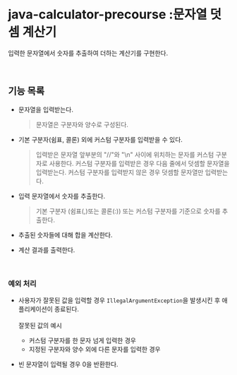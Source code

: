 # java-calculator-precourse :문자열 덧셈 계산기

입력한 문자열에서 숫자를 추출하여 더하는 계산기를 구현한다.

</br>

## 기능 목록

- 문자열을 입력받는다.

  > 문자열은 구분자와 양수로 구성된다.

- 기본 구분자(쉼표, 콜론) 외에 커스텀 구분자를 입력받을 수 있다.

  > 입력받은 문자열 앞부분의 "//"와 "\n" 사이에 위치하는 문자를 커스텀 구분자로 사용한다.
  > 커스텀 구분자를 입력받은 경우 다음 줄에서 덧셈할 문자열을 입력받는다.
  > 커스텀 구분자를 입력받지 않은 경우 덧셈할 문자열만 입력받는다.

- 입력 문자열에서 숫자를 추출한다.

  > 기본 구분자 (쉼표(,)또는 콜론(:)) 또는 커스텀 구분자를 기준으로 숫자를 추출한다.

- 추출된 숫자들에 대해 합을 계산한다.

- 계산 결과를 출력한다.

</br>

### 예외 처리

- 사용자가 잘못된 값을 입력할 경우 `IllegalArgumentException`을 발생시킨 후 애플리케이션이 종료된다. <br/>
  <br/>
  잘못된 값의 예시
    - 커스텀 구분자를 한 문자 넘게 입력한 경우
    - 지정된 구분자와 양수 외에 다른 문자를 입력한 경우

- 빈 문자열이 입력될 경우 0을 반환한다.
  
